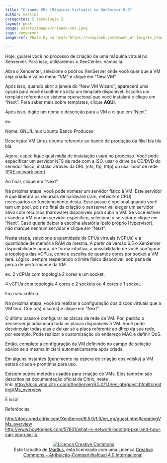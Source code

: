 ```yaml
---
title: "Criando VMs (Máquinas Virtuais) no XenServer 6.5"
author: marllus
categories: [ tecnologia ]
layout: post
image: assets/images/criando-vms.jpeg
tags: xenserver
image-ref: Photo by <a href="https://unsplash.com/@noah_n" target=_blank>Noah Negishi</a>

---
```


Hoje, guiarei você no processo de criação de uma máquina virtual no Xenserver. Para isso, utilizaremos o XenCenter. Vamos lá.

Abra o Xencenter, selecione o pool ou XenServer onde você quer que a VM seja criada e vá no menu &#8220;VM&#8221; e clique em &#8220;New VM&#8221;.

Após isso, quando abrir a janela do &#8220;New VM Wizard&#8221;, aparecerá uma opção para você escolher na lista um template disponível. Escolha um template referente ao sistema operacional que você instalará e clique em &#8220;Next&#8221;. Para saber mais sobre templates, clique **AQUI**.

Após isso, digite um nome e descrição para a VM e clique em &#8220;Next&#8221;.

ex:

Nome: GNU/Linux Ubuntu Banco Producao

Descrição: VM Linux ubuntu referente ao banco de produção da filial bla bla bla

Agora, especifique qual mídia de instalação usará no processo. Você pode especificar um servidor NFS de rede com a ISO, usar o drive de CD/DVD do servidor físico, instalar através da URL (nfs, ftp, http) ou usar boot de rede (<a href="http://www.howtogeek.com/57601/what-is-network-booting-pxe-and-how-can-you-use-it/" target="_blank">PXE network boot</a>).

Ao final, clique em &#8220;Next&#8221;.

Na próxima etapa, você pode nomear um servidor físico à VM. Este servidor é que liberará os recursos de hardware (ram, network e CPU) necessários ao funcionamento desta. Esse passo é opcional quando você tem um pool, pois no final da criação o xenserver vai eleger um servidor ativo com recursos (hardware) disponíveis para subir a VM. Se você estiver criando a VM em um servidor específico, selecione o servidor e clique em &#8220;Next&#8221;. Caso queria deixar a escolha aleatória (pelo próprio Hypervisor), não marque nenhum servidor e clique em &#8220;Next&#8221;.

Nesta etapa, selecione a quantidade de CPUs virtuais (vCPUs) e a quantidade de memória RAM da mesma. A partir da versão 6.5 o XenServer disponibilidade agora, de forma intuitiva, a possibilidade de você configurar a topologia das vCPUs, como a escolha de quantos cores por socket a VM terá. Lógico, sempre respeitando o limite físico disponível, sob pena de perca de performance da VM.

ex. 2 vCPUs com topologia 2 cores e um socket.

4 vCPUs com topologia 4 cores e 2 sockets ou 4 cores e 1 socket.

Fica seu critério.

Na próxima etapa, você irá realizar a configuração dos discos virtuais que a VM terá. Crie o(s) disco(s) e clique em &#8220;Next&#8221;.

O último passo é configurar as placas de rede da VM. Por, padrão o xenserver já adicionará toda as placas disponíveis à VM. Você pode desvincular todas elas e deixar só a placa referente ao dhcp da sua rede, por exemplo. Pode realizar a customização do endereço MAC e definir QoS.

Então, complete a configuração da VM definindo no campo de seleção abaixo se a mesma iniciará automaticamente após criada.

Em alguns instantes (geralmente na espera de criação dos vdisks) a VM estará criada e prontinha para uso.

Existem outros métodos usados para criação de VMs. Eles também são descritos na documentação oficial da Citrix, neste link: <a href="http://docs.vmd.citrix.com/XenServer/6.5.0/1.0/en_gb/guest.html#creatingVMs_overview" target="_blank">http://docs.vmd.citrix.com/XenServer/6.5.0/1.0/en_gb/guest.html#creatingVMs_overview</a>

É isso!

Referências:

<a href="http://docs.vmd.citrix.com/XenServer/6.5.0/1.0/en_gb/guest.html#creatingVMs_overview" target="_blank">http://docs.vmd.citrix.com/XenServer/6.5.0/1.0/en_gb/guest.html#creatingVMs_overview<br /> </a><a href="http://www.howtogeek.com/57601/what-is-network-booting-pxe-and-how-can-you-use-it/" target="_blank">http://www.howtogeek.com/57601/what-is-network-booting-pxe-and-how-can-you-use-it/</a>

<p style="text-align: center;">
  <a href="http://creativecommons.org/licenses/by-sa/4.0/" rel="license"><img style="border-width: 0;" src="https://i.creativecommons.org/l/by-sa/4.0/88x31.png" alt="Licença Creative Commons" /></a><br /> Este trabalho de <a href="http://ports.marllus.com">Marllus</a>, está licenciado com uma Licença <a href="http://creativecommons.org/licenses/by-sa/4.0/" rel="license">Creative Commons &#8211; Atribuição-CompartilhaIgual 4.0 Internacional</a>.
</p>
